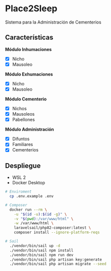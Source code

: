 # Place2Sleep

Sistema para la Administración de Cementerios

## Características

**Módulo Inhumaciones**
- [x] Nicho
- [x] Mausoleo

**Módulo Exhumaciones**
- [x] Nicho
- [x] Mausoleo

**Módulo Cementerio**
- [x] Nichos
- [x] Mausoleos
- [x] Pabellones

**Módulo Administración**
- [x] Difuntos
- [x] Familiares
- [x] Cementerios

## Despliegue

- WSL 2
- Docker Desktop

``` bash
# Enviroment
  cp .env.example .env

# Composer
  docker run --rm \
    -u "$(id -u):$(id -g)" \
    -v "$(pwd):/var/www/html" \
    -w /var/www/html \
    laravelsail/php82-composer:latest \
    composer install --ignore-platform-reqs

# Sail
  ./vendor/bin/sail up -d
  ./vendor/bin/sail npm install
  ./vendor/bin/sail npm run dev
  ./vendor/bin/sail php artisan key:generate
  ./vendor/bin/sail php artisan migrate --seed
```
